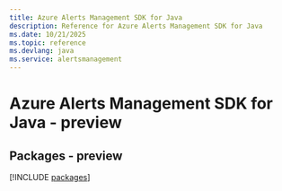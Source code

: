 ```yaml
---
title: Azure Alerts Management SDK for Java
description: Reference for Azure Alerts Management SDK for Java
ms.date: 10/21/2025
ms.topic: reference
ms.devlang: java
ms.service: alertsmanagement
---
```

# Azure Alerts Management SDK for Java - preview
## Packages - preview
[!INCLUDE [packages](alerts-management-index.md)]